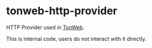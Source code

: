 # tonweb-http-provider

HTTP Provider used in [TonWeb](https://github.com/toncenter/tonweb).

This is internal code, users do not interact with it directly. 